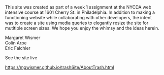 This site was created as part of a week 1 assignment at the NYCDA web intensive 
course at 1601 Cherry St. in Philadelphia. In addition to making a functioning 
website while collaborating with other developers, the intent was to create a site 
using media queries to elegantly resize the site for mutltiple screen sizes. We hope you enjoy the whimsy and the ideas herein.

Margaret Wismer <br>
Colin Arpe <br>
Eric Falchier <br>

See the site live <br>

https://mgwismer.github.io/trashSite/AboutTrash.html
